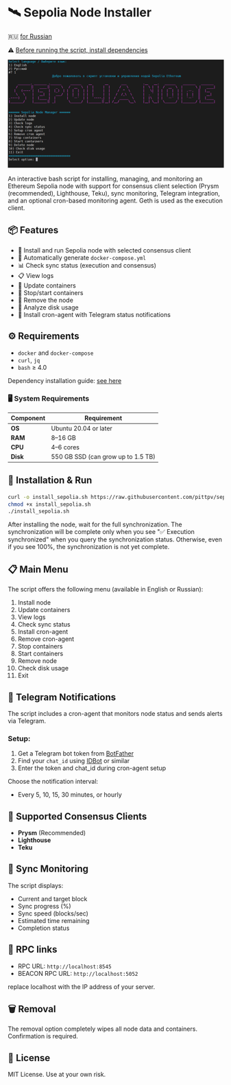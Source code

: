 # 🛰️ Sepolia Node Installer

🇷🇺 [for Russian](https://github.com/pittpv/sepolia-auto-install/blob/main/ "Russian version of description")

⚠️ [Before running the script, install dependencies](https://github.com/pittpv/sepolia-auto-install/tree/main/en#%EF%B8%8F-requirements)

![First screen](https://raw.githubusercontent.com/pittpv/sepolia-auto-install/main/other/img-2025-05-19-20-19-38.png)

An interactive bash script for installing, managing, and monitoring an Ethereum Sepolia node with support for consensus client selection (Prysm (recommended), Lighthouse, Teku), sync monitoring, Telegram integration, and an optional cron-based monitoring agent. Geth is used as the execution client.

## 📦 Features

* 🔧 Install and run Sepolia node with selected consensus client
* 🐳 Automatically generate `docker-compose.yml`
* 📊 Check sync status (execution and consensus)
* 📋 View logs
* 🔄 Update containers
* 🛑 Stop/start containers
* 🧹 Remove the node
* 💽 Analyze disk usage
* 📡 Install cron-agent with Telegram status notifications

## ⚙️ Requirements

* `docker` and `docker-compose`
* `curl`, `jq`
* `bash` ≥ 4.0

Dependency installation guide: [see here](https://github.com/pittpv/sepolia-auto-install/blob/main/en/Install-Dependecies.md "How to install Docker and other dependencies")

### 🖥️ System Requirements

| Component          | Requirement                              |
|--------------------|-------------------------------------------|
| **OS**             | Ubuntu 20.04 or later                     |
| **RAM**            | 8–16 GB                                   |
| **CPU**            | 4–6 cores                                 |
| **Disk**           | 550 GB SSD (can grow up to 1.5 TB)        |

## 🚀 Installation & Run

```bash
curl -o install_sepolia.sh https://raw.githubusercontent.com/pittpv/sepolia-auto-install/main/install_sepolia.sh
chmod +x install_sepolia.sh
./install_sepolia.sh
````

After installing the node, wait for the full synchronization. The synchronization will be complete only when you see "✅ Execution synchronized" when you query the synchronization status. Otherwise, even if you see 100%, the synchronization is not yet complete.

## 📋 Main Menu

The script offers the following menu (available in English or Russian):

1. Install node
2. Update containers
3. View logs
4. Check sync status
5. Install cron-agent
6. Remove cron-agent
7. Stop containers
8. Start containers
9. Remove node
10. Check disk usage
11. Exit

## 🔐 Telegram Notifications

The script includes a cron-agent that monitors node status and sends alerts via Telegram.

### Setup:

1. Get a Telegram bot token from [BotFather](https://t.me/BotFather)
2. Find your `chat_id` using [IDBot](https://t.me/myidbot) or similar
3. Enter the token and chat\_id during cron-agent setup

Choose the notification interval:

* Every 5, 10, 15, 30 minutes, or hourly

## 🧠 Supported Consensus Clients

* **Prysm** (Recommended)
* **Lighthouse**
* **Teku**

## 📡 Sync Monitoring

The script displays:

* Current and target block
* Sync progress (%)
* Sync speed (blocks/sec)
* Estimated time remaining
* Completion status

## 🔗 RPC links

* RPC URL: `http://localhost:8545`
* BEACON RPC URL: `http://localhost:5052`

replace localhost with the IP address of your server.

## 🗑️ Removal

The removal option completely wipes all node data and containers. Confirmation is required.

## 📄 License

MIT License. Use at your own risk.
